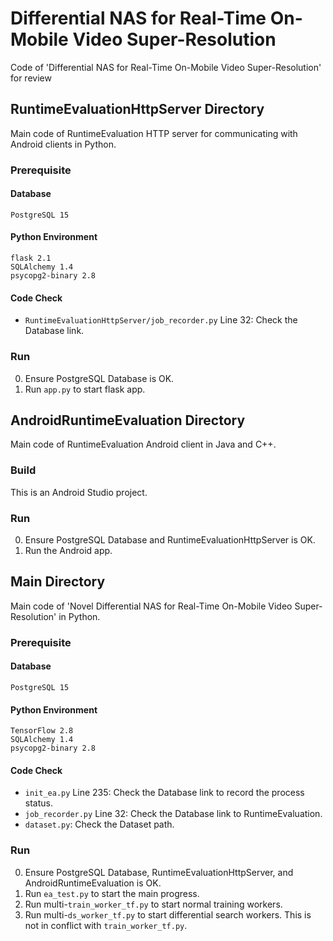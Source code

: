 # **Differential NAS for Real-Time On-Mobile Video Super-Resolution**

Code of 'Differential NAS for Real-Time On-Mobile Video Super-Resolution' for review

## RuntimeEvaluationHttpServer Directory

Main code of RuntimeEvaluation HTTP server for communicating with Android clients in Python.

### Prerequisite
#### Database
`PostgreSQL 15`

#### Python Environment
```
flask 2.1
SQLAlchemy 1.4
psycopg2-binary 2.8
```
#### Code Check
- `RuntimeEvaluationHttpServer/job_recorder.py` Line 32: Check the Database link.

### Run
0. Ensure PostgreSQL Database is OK.
1. Run `app.py` to start flask app.

## AndroidRuntimeEvaluation Directory

Main code of RuntimeEvaluation Android client in Java and C++.

### Build
This is an Android Studio project.

### Run
0. Ensure PostgreSQL Database and RuntimeEvaluationHttpServer is OK.
1. Run the Android app.

## Main Directory

Main code of 'Novel Differential NAS for Real-Time On-Mobile Video Super-Resolution' in Python.

### Prerequisite
#### Database
`PostgreSQL 15`
#### Python Environment
```
TensorFlow 2.8
SQLAlchemy 1.4
psycopg2-binary 2.8
```
#### Code Check
- `init_ea.py` Line 235: Check the Database link to record the process status.
- `job_recorder.py` Line 32: Check the Database link to RuntimeEvaluation.
- `dataset.py`: Check the Dataset path.

### Run
0. Ensure PostgreSQL Database, RuntimeEvaluationHttpServer, and AndroidRuntimeEvaluation is OK.
1. Run `ea_test.py` to start the main progress.
2. Run multi-`train_worker_tf.py` to start normal training workers.
3. Run multi-`ds_worker_tf.py` to start differential search workers. This is not in conflict with `train_worker_tf.py`.